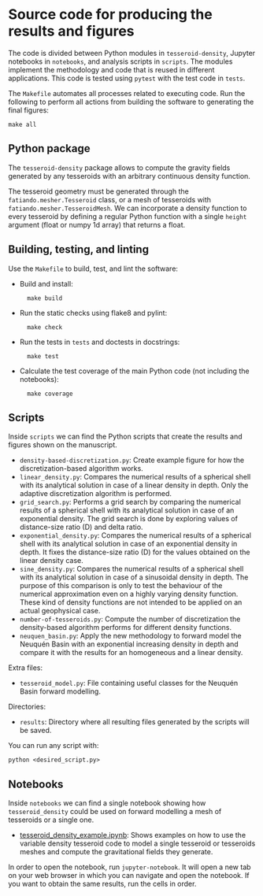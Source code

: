 # Source code for producing the results and figures

The code is divided between Python modules in `tesseroid-density`, Jupyter
notebooks in `notebooks`, and analysis scripts in `scripts`.
The modules implement the methodology and code that is reused in different applications.
This code is tested using `pytest` with the test code in `tests`.

The `Makefile` automates all processes related to executing code.
Run the following to perform all actions from building the software to
generating the final figures:

    make all


## Python package

The `tesseroid-density` package allows to compute the gravity fields generated
by any tesseroids with an arbitrary continuous density function.

The tesseroid geometry must be generated through the
`fatiando.mesher.Tesseroid` class, or a mesh of tesseroids with
`fatiando.mesher.TesseroidMesh`. We can incorporate a density
function to every tesseroid by defining a regular Python function with a single
`height` argument (float or numpy 1d array) that returns a float.


## Building, testing, and linting

Use the `Makefile` to build, test, and lint the software:

* Build and install:

        make build

* Run the static checks using flake8 and pylint:

        make check

* Run the tests in `tests` and doctests in docstrings:

        make test

* Calculate the test coverage of the main Python code (not including the
  notebooks):

        make coverage


## Scripts

Inside `scripts` we can find the Python scripts that create the results and figures
shown on the manuscript.

- `density-based-discretization.py`: Create example figure for how the
  discretization-based algorithm works.
- `linear_density.py`: Compares the numerical results of a spherical shell with its
  analytical solution in case of a linear density in depth. Only the adaptive
  discretization algorithm is performed.
- `grid_search.py`: Performs a grid search by comparing the numerical results of
  a spherical shell with its analytical solution in case of an exponential density. The
  grid search is done by exploring values of distance-size ratio (D) and delta ratio.
- `exponential_density.py`: Compares the numerical results of a spherical shell with its
  analytical solution in case of an exponential density in depth. It fixes the
  distance-size ratio (D) for the values obtained on the linear density case.
- `sine_density.py`: Compares the numerical results of a spherical shell with its
  analytical solution in case of a sinusoidal density in depth. The purpose of this
  comparison is only to test the behaviour of the numerical approximation even on
  a highly varying density function. These kind of density functions are not intended to
  be applied on an actual geophysical case.
- `number-of-tesseroids.py`: Compute the number of discretization the density-based
  algorithm performs for different density functions.
- `neuquen_basin.py`: Apply the new methodology to forward model the Neuquén Basin with
  an exponential increasing density in depth and compare it with the results for an
  homogeneous and a linear density.

Extra files:
- `tesseroid_model.py`: File containing useful classes for the Neuquén Basin forward
  modelling.

Directories:
- `results`: Directory where all resulting files generated by the scripts will be saved.

You can run any script with:
```
python <desired_script.py>
```

## Notebooks

Inside `notebooks` we can find a single notebook showing how `tesseroid_density` could
be used on forward modelling a mesh of tesseroids or a single one.

* [tesseroid_density_example.ipynb](): Shows examples on how to use the variable
  density tesseroid code to model a single tesseroid or tesseroids meshes and
  compute the gravitational fields they generate.

In order to open the notebook, run `jupyter-notebook`. It will open a new tab on your
web browser in which you can navigate and open the notebook.
If you want to obtain the same results, run the cells in order.
